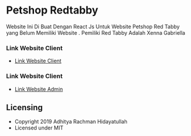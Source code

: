 # Petshop Redtabby

Website Ini Di Buat Dengan React Js Untuk Website Petshop Red Tabby yang Belum Memiliki Website
. Pemiliki Red Tabby Adalah Xenna Gabriella

### Link Website Client
- [Link Website Client](https://petshop-redtabby.web.app)

### Link Website Client

- [Link Website Admin](https://admin-xenna.web.app/login-admin)


## Licensing

- Copyright 2019 Adhitya Rachman Hidayatullah
- Licensed under MIT
